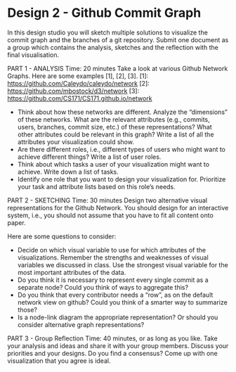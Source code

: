 # Design 2 - Github Commit Graph

In this design studio you will sketch multiple solutions to visualize the commit graph and the branches of a git repository. 
Submit one document as a group which contains the analysis, sketches and the reflection with the final visualisation.

PART 1 - ANALYSIS 
Time: 20 minutes
Take a look at various Github Network Graphs. Here are some examples [1], [2], [3].
[1]: https://github.com/Caleydo/caleydo/network
[2]: https://github.com/mbostock/d3/network
[3]: https://github.com/CS171/CS171.github.io/network

* Think about how these networks are different. Analyze the “dimensions” of these networks. What are the relevant attributes (e.g., commits, users, branches, commit size, etc.) of these representations? What other attributes could be relevant in this graph? Write a list of all the attributes your visualization could show. 
* Are there different roles, i.e., different types of users who might want to achieve different things? Write a list of user roles. 
* Think about which tasks a user of your visualization might want to achieve. Write down a list of tasks. 
* Identify one role that you want to design your visualization for. Prioritize your task and attribute lists based on this role’s needs. 

PART 2 - SKETCHING
Time: 30 minutes
Design two alternative visual representations for the Github Network. You should design for an interactive system, i.e., you should not assume that you have to fit all content onto paper. 

Here are some questions to consider:

* Decide on which visual variable to use for which attributes of the visualizations. Remember the strengths and weaknesses of visual variables we discussed in class. Use the strongest visual variable for the most important attributes of the data.
* Do you think it is necessary to represent every single commit as a separate node? Could you think of ways to aggregate this?
* Do you think that every contributor needs a “row”, as on the default network view on github? Could you think of a smarter way to summarize those? 
* Is a node-link diagram the appropriate representation? Or should you consider alternative graph representations?

PART 3 - Group Reflection 
Time: 40 minutes, or as long as you like. 
Take your analysis and ideas and share it with your group members. Discuss your priorities and your designs. Do you find a consensus? Come up with one visualization that you agree is ideal. 
